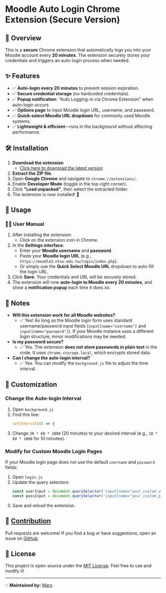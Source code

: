 # Moodle Auto Login Chrome Extension (Secure Version)

## 📌 Overview

This is a **secure** Chrome extension that automatically logs you into your Moodle account every **20 minutes**. The extension securely stores your credentials and triggers an auto-login process when needed.

## ✨ Features

- ✅ **Auto-login every 20 minutes** to prevent session expiration.
- ✅ **Secure credential storage** (no hardcoded credentials).
- ✅ **Popup notification**: "Auto Logging-in via Chrome Extension" when auto-login occurs.
- ✅ **Options page** to input Moodle login URL, username, and password.
- ✅ **Quick-select Moodle URL dropdown** for commonly used Moodle systems.
- ✅ **Lightweight & efficient**—runs in the background without affecting performance.

## 🛠 Installation

1. **Download the extension**
   - [Click here to download the latest version](sandbox:/mnt/data/moodle-auto-login-secure-v1.1.zip)
2. **Extract the ZIP file**.
3. Open **Google Chrome** and navigate to `chrome://extensions/`.
4. Enable **Developer Mode** (toggle in the top-right corner).
5. Click **"Load unpacked"**, then select the extracted folder.
6. The extension is now installed! 🎉

## 🔧 Usage

### 🧑‍🏫 User Manual

1. After installing the extension:
   - Click on the extension icon in Chrome.
2. In the **Settings interface**:
   - Enter your **Moodle username** and **password**.
   - Paste your **Moodle login URL** (e.g., `https://moodle3.ntnu.edu.tw/login/index.php`).
   - Or simply use the **Quick Select Moodle URL** dropdown to auto-fill the login URL.
3. Click **Save**. Your credentials and URL will be securely stored.
4. The extension will now **auto-login to Moodle every 20 minutes**, and show a **notification popup** each time it does so.

## 📌 Notes

- **Will this extension work for all Moodle websites?**
  - ✅ Yes! As long as the Moodle login form uses standard username/password input fields (`input[name="username"]` and `input[name="password"]`). If your Moodle instance uses a different login structure, minor modifications may be needed.
- **Is my password secure?**
  - ✅ Yes. The extension **does not store passwords in plain text** in the code. It uses `chrome.storage.local`, which encrypts stored data.
- **Can I change the auto-login interval?**
  - ✅ Yes. You can modify the `background.js` file to adjust the time interval.

## 🔧 Customization

### Change the Auto-login Interval

1. Open `background.js`
2. Find this line:
   ```js
   setInterval(() => {
   ```
3. Change `20 * 60 * 1000` (20 minutes) to your desired interval (e.g., `10 * 60 * 1000` for 10 minutes).

### Modify for Custom Moodle Login Pages

If your Moodle login page does not use the default `username` and `password` fields:

1. Open `login.js`
2. Update the query selectors:
   ```js
   const userInput = document.querySelector('input[name="your_custom_username"]');
   const passInput = document.querySelector('input[name="your_custom_password"]');
   ```
3. Save and reload the extension.

## 💖 [Contribution](https://github.com/marsyang2410)

Pull requests are welcome! If you find a bug or have suggestions, open an issue on [GitHub](https://github.com/yourusername/moodle-auto-login).

## 📜 License

This project is open-source under the [MIT License](LICENSE). Feel free to use and modify it!

---

💡 **Maintained by:** [Mars](https://github.com/marsyang2410)

